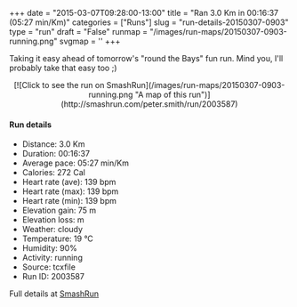 +++
date = "2015-03-07T09:28:00-13:00"
title = "Ran 3.0 Km in 00:16:37 (05:27 min/Km)"
categories = ["Runs"]
slug = "run-details-20150307-0903"
type = "run"
draft = "False"
runmap = "/images/run-maps/20150307-0903-running.png"
svgmap = '<polyline points="0 57, 7 45, 22 48, 25 46, 37 27, 39 29, 65 44, 69 44, 91 50, 100 74, 91 51, 80 47, 64 43, 62 41, 41 28, 35 30, 22 48, 13 46">'
+++

Taking it easy ahead of tomorrow's "round the Bays" fun run. Mind you, I'll probably take that easy too ;)



<!--more-->

<center>
[![Click to see the run on SmashRun](/images/run-maps/20150307-0903-running.png "A map of this run")](http://smashrun.com/peter.smith/run/2003587)
</center>

#### Run details

* Distance: 3.0 Km
* Duration: 00:16:37
* Average pace: 05:27 min/Km
* Calories: 272 Cal
* Heart rate (ave): 139 bpm
* Heart rate (max): 139 bpm
* Heart rate (min): 139 bpm
* Elevation gain: 75 m
* Elevation loss:  m
* Weather: cloudy
* Temperature: 19 &deg;C
* Humidity: 90%
* Activity: running
* Source: tcxfile
* Run ID: 2003587

Full details at [SmashRun](http://smashrun.com/peter.smith/run/2003587)